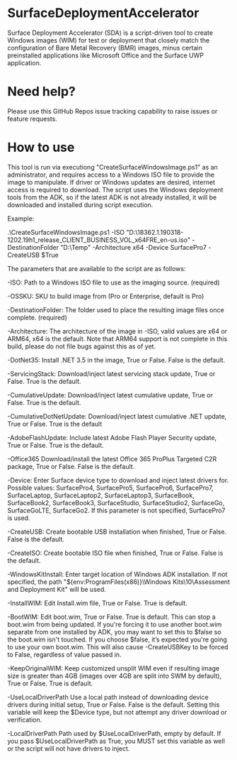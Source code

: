 # SurfaceDeploymentAccelerator
Surface Deployment Accelerator (SDA) is a script-driven tool to create Windows images (WIM) for test or deployment that closely match the configuration of Bare Metal Recovery (BMR) images, minus certain preinstalled applications like Microsoft Office and the Surface UWP application.

# Need help?
Please use this GitHub Repos issue tracking capability to raise issues or feature requests.

# How to use
This tool is run via executiong "CreateSurfaceWindowsImage.ps1" as an administrator, and requires access to a Windows ISO file to provide the image to manipulate.  If driver or Windows updates are desired, internet access is required to download.  The script uses the Windows deployment tools from the ADK, so if the latest ADK is not already installed, it will be downloaded and installed during script execution.

Example:

.\CreateSurfaceWindowsImage.ps1 -ISO "D:\18362.1.190318-1202.19h1_release_CLIENT_BUSINESS_VOL_x64FRE_en-us.iso" -DestinationFolder "D:\Temp" -Architecture x64 -Device SurfacePro7 -CreateUSB $True


The parameters that are available to the script are as follows:

-ISO:                     Path to a Windows ISO file to use as the imaging source. (required)

-OSSKU:                   SKU to build image from (Pro or Enterprise, default is Pro)

-DestinationFolder:       The folder used to place the resulting image files once complete. (required)

-Architecture:            The architecture of the image in -ISO, valid values are x64 or ARM64, x64 is the default.  Note that ARM64 support is not complete in this build, please do not file bugs against this as of yet.

-DotNet35:                Install .NET 3.5 in the image, True or False.  False is the default.

-ServicingStack:          Download/inject latest servicing stack update, True or False.  True is the default.

-CumulativeUpdate:        Download/inject latest cumulative update, True or False.  True is the default.

-CumulativeDotNetUpdate:  Download/inject latest cumulative .NET update, True or False.  True is the default

-AdobeFlashUpdate:        Include latest Adobe Flash Player Security update, True or False.  True is the default.

-Office365                Download/install the latest Office 365 ProPlus Targeted C2R package, True or False.  False is the default.

-Device:                  Enter Surface device type to download and inject latest drivers for.  Possible values: SurfacePro4, SurfacePro5, SurfacePro6, SurfacePro7, SurfaceLaptop, SurfaceLaptop2, SurfaceLaptop3, SurfaceBook, SurfaceBook2, SurfaceBook3, SurfaceStudio, SurfaceStudio2, SurfaceGo, SurfaceGoLTE, SurfaceGo2.  If this parameter is not specified, SurfacePro7 is used.

-CreateUSB:               Create bootable USB installation when finished, True or False.  False is the default.

-CreateISO:               Create bootable ISO file when finished, True or False.  False is the default.

-WindowsKitInstall:       Enter target location of Windows ADK installation.  If not specified, the path "${env:ProgramFiles(x86)}\Windows Kits\10\Assessment and Deployment Kit" will be used.

-InstallWIM:              Edit Install.wim file, True or False.  True is default.

-BootWIM:                 Edit boot.wim, True or False.  True is default.  This can stop a boot.wim from being updated. If you're forcing it to use another boot.wim separate from one installed by ADK, you may want to set this to $false so the boot.wim isn't touched. If you choose $false, it’s expected you're going to use your own boot.wim.  This will also cause -CreateUSBKey to be forced to False, regardless of value passed in.

-KeepOriginalWIM:         Keep customized unsplit WIM even if resulting image size is greater than 4GB (images over 4GB are split into SWM by default), True or False.  True is default.

-UseLocalDriverPath       Use a local path instead of downloading device drivers during initial setup, True or False.  False is the default.  Setting this variable will keep the $Device type, but not attempt any driver download or verification.

-LocalDriverPath          Path used by $UseLocalDriverPath, empty by default.  If you pass $UseLocalDriverPath as True, you MUST set this variable as well or the script will not have drivers to inject.
